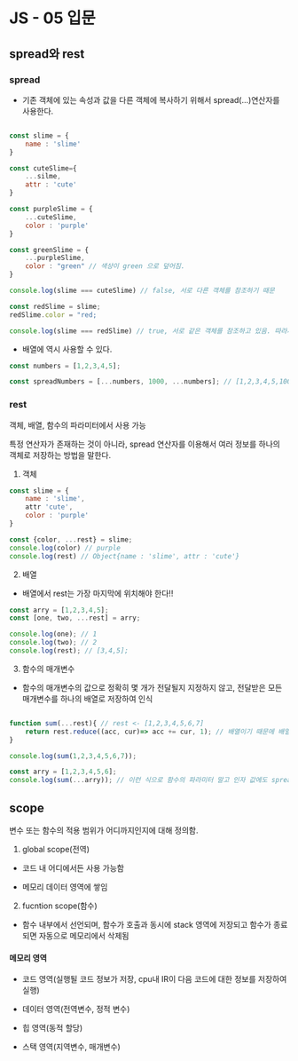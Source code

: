 # JS - 05 입문 

## spread와 rest 

### spread

- 기존 객체에 있는 속성과 값을 다른 객체에 복사하기 위해서 spread(...)연산자를 사용한다. 

```js

const slime = {
    name : 'slime' 
}

const cuteSlime={
    ...silme,
    attr : 'cute' 
}

const purpleSlime = {
    ...cuteSlime, 
    color : 'purple'
}

const greenSlime = {
    ...purpleSlime, 
    color : "green" // 색상이 green 으로 덮어짐. 
}

console.log(slime === cuteSlime) // false, 서로 다른 객체를 참조하기 때문 

const redSlime = slime; 
redSlime.color = "red; 

console.log(slime === redSlime) // true, 서로 같은 객체를 참조하고 있음. 따라서 slime과 redSlime 모두 color값이 red가 됨. 
``` 

- 배열에 역시 사용할 수 있다. 

```js 
const numbers = [1,2,3,4,5]; 

const spreadNumbers = [...numbers, 1000, ...numbers]; // [1,2,3,4,5,1000,1,2,3,4,5]
``` 

### rest 

객체, 배열, 함수의 파라미터에서 사용 가능 

특정 연산자가 존재하는 것이 아니라, spread 연산자를 이용해서 여러 정보를 하나의 객체로 저장하는 방법을 말한다. 

1. 객체 

```js 
const slime = {
    name : 'slime', 
    attr 'cute', 
    color : 'purple'
}

const {color, ...rest} = slime; 
console.log(color) // purple 
console.log(rest) // Object{name : 'slime', attr : 'cute'}
``` 

2. 배열 

- 배열에서 rest는 가장 마지막에 위치해야 한다!! 

```js 
const arry = [1,2,3,4,5];
const [one, two, ...rest] = arry; 

console.log(one); // 1
console.log(two); // 2
console.log(rest); // [3,4,5]; 
``` 

3. 함수의 매개변수 

- 함수의 매개변수의 값으로 정확히 몇 개가 전달될지 지정하지 않고, 전달받은 모든 매개변수를 하나의 배열로 저장하여 인식 

```js 

function sum(...rest){ // rest <- [1,2,3,4,5,6,7]
    return rest.reduce((acc, cur)=> acc += cur, 1); // 배열이기 때문에 배열 내장함수 사용 가능 
}

console.log(sum(1,2,3,4,5,6,7));

const arry = [1,2,3,4,5,6]; 
console.log(sum(...arry)); // 이런 식으로 함수의 파라미터 말고 인자 값에도 spread 연산자를 이용해서 값을 전달할 수 있다. 
```

## scope 

변수 또는 함수의 적용 범위가 어디까지인지에 대해 정의함. 

1. global scope(전역)

- 코드 내 어디에서든 사용 가능함 

- 메모리 데이터 영역에 쌓임 

2. fucntion scope(함수)

- 함수 내부에서 선언되며, 함수가 호출과 동시에 stack 영역에 저장되고 함수가 종료되면 자동으로 메모리에서 삭제됨 


#### 메모리 영역 

- 코드 영역(실행될 코드 정보가 저장, cpu내 IR이 다음 코드에 대한 정보를 저장하여 실행)

- 데이터 영역(전역변수, 정적 변수)

- 힙 영역(동적 할당)

- 스택 영역(지역변수, 매개변수)

